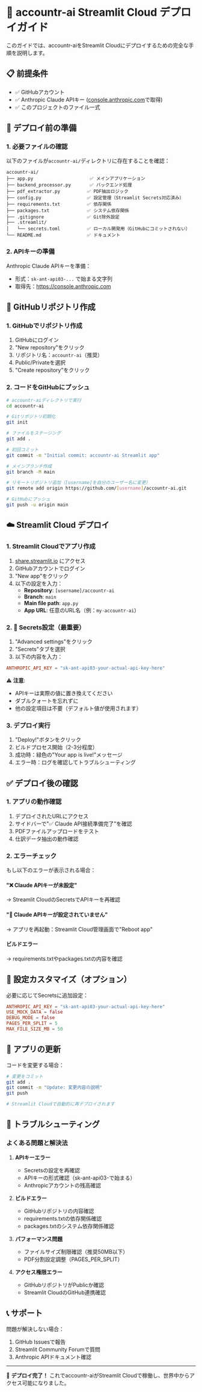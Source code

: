 # 🚀 accountr-ai Streamlit Cloud デプロイガイド

このガイドでは、accountr-aiをStreamlit Cloudにデプロイするための完全な手順を説明します。

## 📋 前提条件

- ✅ GitHubアカウント
- ✅ Anthropic Claude APIキー ([console.anthropic.com](https://console.anthropic.com)で取得)
- ✅ このプロジェクトのファイル一式

## 🔧 デプロイ前の準備

### 1. 必要ファイルの確認
以下のファイルが`accountr-ai/`ディレクトリに存在することを確認：

```
accountr-ai/
├── app.py                     ✅ メインアプリケーション
├── backend_processor.py       ✅ バックエンド処理
├── pdf_extractor.py          ✅ PDF抽出ロジック
├── config.py                 ✅ 設定管理（Streamlit Secrets対応済み）
├── requirements.txt          ✅ 依存関係
├── packages.txt              ✅ システム依存関係
├── .gitignore                ✅ Git除外設定
├── .streamlit/
│   └── secrets.toml          ✅ ローカル開発用（GitHubにコミットされない）
└── README.md                 ✅ ドキュメント
```

### 2. APIキーの準備
Anthropic Claude APIキーを準備：
- 形式：`sk-ant-api03-...` で始まる文字列
- 取得先：https://console.anthropic.com

## 📂 GitHubリポジトリ作成

### 1. GitHubでリポジトリ作成
1. GitHubにログイン
2. "New repository"をクリック
3. リポジトリ名：`accountr-ai`（推奨）
4. Public/Privateを選択
5. "Create repository"をクリック

### 2. コードをGitHubにプッシュ
```bash
# accountr-aiディレクトリで実行
cd accountr-ai

# Gitリポジトリ初期化
git init

# ファイルをステージング
git add .

# 初回コミット
git commit -m "Initial commit: accountr-ai Streamlit app"

# メインブランチ作成
git branch -M main

# リモートリポジトリ追加（[username]を自分のユーザー名に変更）
git remote add origin https://github.com/[username]/accountr-ai.git

# GitHubにプッシュ
git push -u origin main
```

## ☁️ Streamlit Cloud デプロイ

### 1. Streamlit Cloudでアプリ作成
1. [share.streamlit.io](https://share.streamlit.io) にアクセス
2. GitHubアカウントでログイン
3. "New app"をクリック
4. 以下の設定を入力：
   - **Repository**: `[username]/accountr-ai`
   - **Branch**: `main`
   - **Main file path**: `app.py`
   - **App URL**: 任意のURL名（例：`my-accountr-ai`）

### 2. 🔐 Secrets設定（最重要）
1. "Advanced settings"をクリック
2. "Secrets"タブを選択
3. 以下の内容を入力：

```toml
ANTHROPIC_API_KEY = "sk-ant-api03-your-actual-api-key-here"
```

⚠️ **注意**: 
- APIキーは実際の値に置き換えてください
- ダブルクォートを忘れずに
- 他の設定項目は不要（デフォルト値が使用されます）

### 3. デプロイ実行
1. "Deploy!"ボタンをクリック
2. ビルドプロセス開始（2-3分程度）
3. 成功時：緑色の"Your app is live!"メッセージ
4. エラー時：ログを確認してトラブルシューティング

## ✅ デプロイ後の確認

### 1. アプリの動作確認
1. デプロイされたURLにアクセス
2. サイドバーで"✅ Claude API接続準備完了"を確認
3. PDFファイルアップロードをテスト
4. 仕訳データ抽出の動作確認

### 2. エラーチェック
もし以下のエラーが表示される場合：

#### "❌ Claude APIキーが未設定"
→ Streamlit CloudのSecretsでAPIキーを再確認

#### "🚫 Claude APIキーが設定されていません"
→ アプリを再起動：Streamlit Cloud管理画面で"Reboot app"

#### ビルドエラー
→ requirements.txtやpackages.txtの内容を確認

## 🔧 設定カスタマイズ（オプション）

必要に応じてSecretsに追加設定：

```toml
ANTHROPIC_API_KEY = "sk-ant-api03-your-actual-api-key-here"
USE_MOCK_DATA = false
DEBUG_MODE = false
PAGES_PER_SPLIT = 5
MAX_FILE_SIZE_MB = 50
```

## 🔄 アプリの更新

コードを変更する場合：

```bash
# 変更をコミット
git add .
git commit -m "Update: 変更内容の説明"
git push

# Streamlit Cloudで自動的に再デプロイされます
```

## 🐛 トラブルシューティング

### よくある問題と解決法

1. **APIキーエラー**
   - Secretsの設定を再確認
   - APIキーの形式確認（sk-ant-api03-で始まる）
   - Anthropicアカウントの残高確認

2. **ビルドエラー**
   - GitHubリポジトリの内容確認
   - requirements.txtの依存関係確認
   - packages.txtのシステム依存関係確認

3. **パフォーマンス問題**
   - ファイルサイズ制限確認（推奨50MB以下）
   - PDF分割設定調整（PAGES_PER_SPLIT）

4. **アクセス権限エラー**
   - GitHubリポジトリがPublicか確認
   - Streamlit CloudのGitHub連携確認

## 📞 サポート

問題が解決しない場合：
1. GitHub Issuesで報告
2. Streamlit Community Forumで質問
3. Anthropic APIドキュメント確認

---

🎉 **デプロイ完了！** 
これでaccountr-aiがStreamlit Cloudで稼働し、世界中からアクセス可能になりました。
